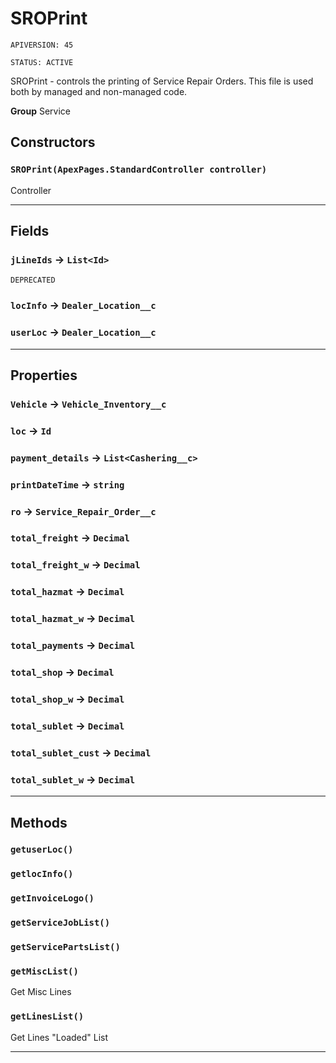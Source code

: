 # SROPrint

`APIVERSION: 45`

`STATUS: ACTIVE`

SROPrint - controls the printing of Service Repair Orders.
              This file is used both by managed and non-managed code.


**Group** Service

## Constructors
### `SROPrint(ApexPages.StandardController controller)`

Controller

---
## Fields

### `jLineIds` → `List<Id>`

`DEPRECATED` 

### `locInfo` → `Dealer_Location__c`


### `userLoc` → `Dealer_Location__c`


---
## Properties

### `Vehicle` → `Vehicle_Inventory__c`


### `loc` → `Id`


### `payment_details` → `List<Cashering__c>`


### `printDateTime` → `string`


### `ro` → `Service_Repair_Order__c`


### `total_freight` → `Decimal`


### `total_freight_w` → `Decimal`


### `total_hazmat` → `Decimal`


### `total_hazmat_w` → `Decimal`


### `total_payments` → `Decimal`


### `total_shop` → `Decimal`


### `total_shop_w` → `Decimal`


### `total_sublet` → `Decimal`


### `total_sublet_cust` → `Decimal`


### `total_sublet_w` → `Decimal`


---
## Methods
### `getuserLoc()`
### `getlocInfo()`
### `getInvoiceLogo()`
### `getServiceJobList()`
### `getServicePartsList()`
### `getMiscList()`

Get Misc Lines

### `getLinesList()`

Get Lines "Loaded" List

---
